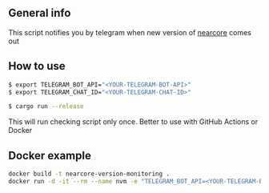 ## General info

This script notifies you by telegram when new version of [nearcore](https://github.com/near/nearcore) comes out 

## How to use

```bash
$ export TELEGRAM_BOT_API="<YOUR-TELEGRAM-BOT-API>"
$ export TELEGRAM_CHAT_ID="<YOUR-TELEGRAM-CHAT-ID>"

$ cargo run --release
```

This will run checking script only once. Better to use with GitHub Actions or Docker 

## Docker example

```bash
docker build -t nearcore-version-monitoring .
docker run -d -it --rm --name nvm -e "TELEGRAM_BOT_API=<YOUR-TELEGRAM-BOT-API>" -e "TELEGRAM_CHAT_ID=<YOUR-TELEGRAM-CHAT-ID>" nearcore-version-monitoring
```
